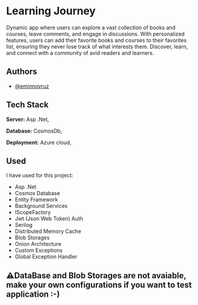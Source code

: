 
# Learning Journey

Dynamic app where users can explore a vast collection of books and courses, leave comments, and engage in discussions. With personalized features, users can add their favorite books and courses to their favorites list, ensuring they never lose track of what interests them. Discover, learn, and connect with a community of avid readers and learners.

## Authors

- [@eminnovruz](https://github.com/eminnovruz)


## Tech Stack


**Server:** Asp .Net,

**Database:** CosmosDb,

**Deployment:** Azure cloud,


## Used 

I have used for this project:

- Asp .Net
- Cosmos Database
- Entity Framework
- Background Services
- IScopeFactory
- Jwt (Json Web Token) Auth
- Serilog
- Distributed Memory Cache
- Blob Storages
- Onion Architecture
- Custom Exceptions
- Global Exception Handler

## ⚠️DataBase and Blob Storages are not avaiable, make your own configurations if you want to test application :-)
